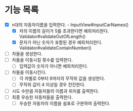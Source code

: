 # 기능 목록
- [x] n대의 자동차이름을 입력한다. - InputView#inputCarNames()
	- [x]  차의 이름의 길이가 5를 초과한다면 예외처리한다. Validator#validateOutOfLength()
	- [x] 문자가 아닌 숫자가 포함된 경우 예외처리한다. Validator#validateContainNumber()
- [ ] 차들을 생성한다.
- [ ] 차들을 이동시킬 횟수를 입력한다.
	- [ ] 입력값이 숫자가 아니면 예외처리한다. 
- [ ] 차들을 이동시킨다.
	- [ ] 각 차별로 0부터 9까지의 무작위 값을 생성한다.
	- [ ] 무작위 값이 4 이상일 경우 전진한다.
- [ ] 시도 수만큼 자동차들의 이름과 위치를 출력한다.
- [ ] 최종 우승한 자동차들을 출력한다.
	- [ ] 우승한 자동차의 이름을 쉼표로 구분하여 출력한다.